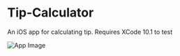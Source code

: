 # Tip-Calculator
An iOS app for calculating tip. Requires XCode 10.1 to test

![App Image]("https://github.com/KCSAURAV/Tip-Calculator/blob/master/Tip.gif")
